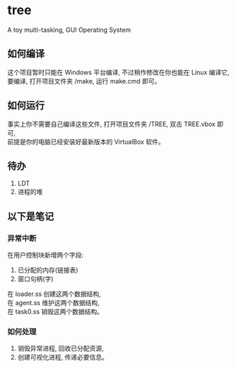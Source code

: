 # tree
A toy multi-tasking, GUI Operating System

## 如何编译

这个项目暂时只能在 Windows 平台编译, 不过稍作修改在你也能在 Linux 编译它,<br/>
要编译, 打开项目文件夹 /make, 运行 make.cmd 即可。

## 如何运行

事实上你不需要自己编译这些文件, 打开项目文件夹 /TREE, 双击 TREE.vbox 即可,<br/>
前提是你的电脑已经安装好最新版本的 VirtualBox 软件。

## 待办

1. LDT
2. 进程的堆

## 以下是笔记

### 异常中断

在用户控制块新增两个字段:<br/>

1. 已分配的内存(链接表)
2. 窗口句柄(字)

在 loader.ss 创建这两个数据结构,<br/>
在 agent.ss 维护这两个数据结构,<br/>
在 task0.ss 销毁这两个数据结构。

### 如何处理

1. 销毁异常进程, 回收已分配资源,
2. 创建可视化进程, 传递必要信息。
